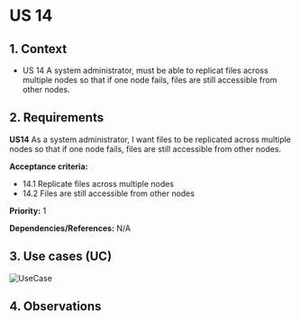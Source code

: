 # US 14

## 1. Context

* US 14 A system administrator, must be able to replicat files across multiple nodes so that if one node fails, files are still accessible from other nodes.

## 2. Requirements

**US14** As a system administrator, I want files to be replicated across multiple nodes so that if one node fails, files are still accessible from other nodes.

**Acceptance criteria:**

- 14.1 Replicate files across multiple nodes
- 14.2 Files are still accessible from other nodes

**Priority:** 1

**Dependencies/References:**
N/A

## 3. Use cases (UC)

![UseCase](../../../Global_Artifacts/UC_Folder/UC1/UC1.svg)


## 4. Observations